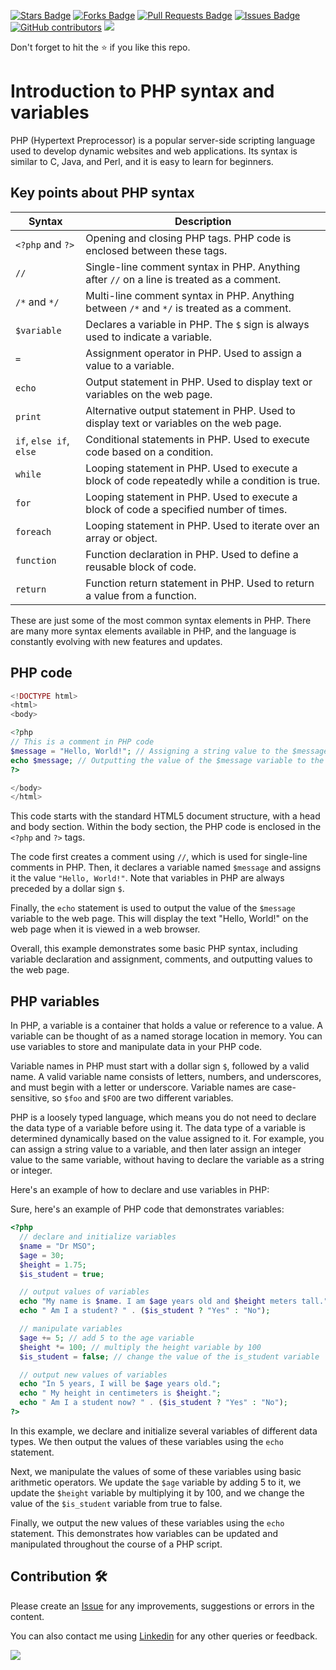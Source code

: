<a href="https://github.com/drshahizan/learn-php/stargazers"><img src="https://img.shields.io/github/stars/drshahizan/learn-php" alt="Stars Badge"/></a>
<a href="https://github.com/drshahizan/learn-php/network/members"><img src="https://img.shields.io/github/forks/drshahizan/learn-php" alt="Forks Badge"/></a>
<a href="https://github.com/drshahizan/learn-php/pulls"><img src="https://img.shields.io/github/issues-pr/drshahizan/learn-php" alt="Pull Requests Badge"/></a>
<a href="https://github.com/drshahizan/learn-php/issues"><img src="https://img.shields.io/github/issues/drshahizan/learn-php" alt="Issues Badge"/></a>
<a href="https://github.com/drshahizan/learn-php/graphs/contributors"><img alt="GitHub contributors" src="https://img.shields.io/github/contributors/drshahizan/learn-php?color=2b9348"></a>
![](https://visitor-badge.glitch.me/badge?page_id=drshahizan/learn-php)

Don't forget to hit the :star: if you like this repo.

# Introduction to PHP syntax and variables

PHP (Hypertext Preprocessor) is a popular server-side scripting language used to develop dynamic websites and web applications. Its syntax is similar to C, Java, and Perl, and it is easy to learn for beginners. 

## Key points about PHP syntax

| Syntax | Description |
| ------ | ----------- |
| `<?php` and `?>` | Opening and closing PHP tags. PHP code is enclosed between these tags. |
| `//` | Single-line comment syntax in PHP. Anything after `//` on a line is treated as a comment. |
| `/*` and `*/` | Multi-line comment syntax in PHP. Anything between `/*` and `*/` is treated as a comment. |
| `$variable` | Declares a variable in PHP. The `$` sign is always used to indicate a variable. |
| `=` | Assignment operator in PHP. Used to assign a value to a variable. |
| `echo` | Output statement in PHP. Used to display text or variables on the web page. |
| `print` | Alternative output statement in PHP. Used to display text or variables on the web page. |
| `if`, `else if`, `else` | Conditional statements in PHP. Used to execute code based on a condition. |
| `while` | Looping statement in PHP. Used to execute a block of code repeatedly while a condition is true. |
| `for` | Looping statement in PHP. Used to execute a block of code a specified number of times. |
| `foreach` | Looping statement in PHP. Used to iterate over an array or object. |
| `function` | Function declaration in PHP. Used to define a reusable block of code. |
| `return` | Function return statement in PHP. Used to return a value from a function. |

These are just some of the most common syntax elements in PHP. There are many more syntax elements available in PHP, and the language is constantly evolving with new features and updates.

## PHP code

```php
<!DOCTYPE html>
<html>
<body>

<?php
// This is a comment in PHP code
$message = "Hello, World!"; // Assigning a string value to the $message variable
echo $message; // Outputting the value of the $message variable to the web page
?>

</body>
</html>
```

This code starts with the standard HTML5 document structure, with a head and body section. Within the body section, the PHP code is enclosed in the `<?php` and `?>` tags. 

The code first creates a comment using `//`, which is used for single-line comments in PHP. Then, it declares a variable named `$message` and assigns it the value `"Hello, World!"`. Note that variables in PHP are always preceded by a dollar sign `$`.

Finally, the `echo` statement is used to output the value of the `$message` variable to the web page. This will display the text "Hello, World!" on the web page when it is viewed in a web browser.

Overall, this example demonstrates some basic PHP syntax, including variable declaration and assignment, comments, and outputting values to the web page.

## PHP variables

In PHP, a variable is a container that holds a value or reference to a value. A variable can be thought of as a named storage location in memory. You can use variables to store and manipulate data in your PHP code. 

Variable names in PHP must start with a dollar sign `$`, followed by a valid name. A valid variable name consists of letters, numbers, and underscores, and must begin with a letter or underscore. Variable names are case-sensitive, so `$foo` and `$FOO` are two different variables.

PHP is a loosely typed language, which means you do not need to declare the data type of a variable before using it. The data type of a variable is determined dynamically based on the value assigned to it. For example, you can assign a string value to a variable, and then later assign an integer value to the same variable, without having to declare the variable as a string or integer.

Here's an example of how to declare and use variables in PHP:

Sure, here's an example of PHP code that demonstrates variables:

```php
<?php
  // declare and initialize variables
  $name = "Dr MSO";
  $age = 30;
  $height = 1.75;
  $is_student = true;

  // output values of variables
  echo "My name is $name. I am $age years old and $height meters tall.";
  echo " Am I a student? " . ($is_student ? "Yes" : "No");

  // manipulate variables
  $age += 5; // add 5 to the age variable
  $height *= 100; // multiply the height variable by 100
  $is_student = false; // change the value of the is_student variable

  // output new values of variables
  echo "In 5 years, I will be $age years old.";
  echo " My height in centimeters is $height.";
  echo " Am I a student now? " . ($is_student ? "Yes" : "No");
?>
```

In this example, we declare and initialize several variables of different data types. We then output the values of these variables using the `echo` statement. 

Next, we manipulate the values of some of these variables using basic arithmetic operators. We update the `$age` variable by adding 5 to it, we update the `$height` variable by multiplying it by 100, and we change the value of the `$is_student` variable from true to false.

Finally, we output the new values of these variables using the `echo` statement. This demonstrates how variables can be updated and manipulated throughout the course of a PHP script.

## Contribution 🛠️
Please create an [Issue](https://github.com/drshahizan/learn-php/issues) for any improvements, suggestions or errors in the content.

You can also contact me using [Linkedin](https://www.linkedin.com/in/drshahizan/) for any other queries or feedback.

![](https://visitor-badge.glitch.me/badge?page_id=drshahizan)
